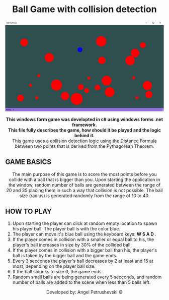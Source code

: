 <h1  align="center">Ball Game with collision detection</h1>
<p align="center">
  <img src="./Preview/Preview1.png" alt="Size Limit CLI" width="738">
</p>

<p align="center">
<b>This windows form game was developted in c# using windows forms .net framework. </br>
This file fully describes the game, how should it be played and the logic behind it.</b></br>
This game uses a collision detection logic using the Distance Formula between two points that is derived from the Pythagorean Theorem.
</p>

<h2> GAME BASICS </h2>
<p align="center">
  The main purpose of this game is to score the most points before you collide with a ball that is bigger than you.
  Upon starting the application in the window, random number of balls are generated between the range of 20 and 35 placing them in such a way that collision is not possible.
  The ball size (radius) is generated randomly from the range of 10 to 40.
</p>

<h2> HOW TO PLAY </h2>

<ol>
<li>Upon starting the player can click at random empty location to spawn his player ball. The player ball is with the color blue.</li>
<li>The player can move it's blue ball using the keyboard keys: <b> W S A D </b>. </li>
<li>If the player comes in collision with a smaller or equal ball to his, the player's ball increases in size by 30% of the collided ball.</li>
<li>If the player comes in collision with a bigger ball than his, the player's ball is taken by the bigger ball and the game ends.</li>
<li>Every 3 secconds the player's ball decreases by 2 at least and 15 at most, depending on the player ball size.</li>
<li>If the ball shirinks to size 0, the game ends.</li>
<li>Random small balls are being generated every 5 secconds, and random number of balls are added to the scene when less than 5 balls left.</li>
</ol>

<p align="center" >Developed by: Angel Petrushevski ©</p>

